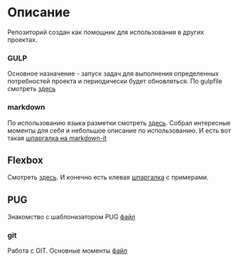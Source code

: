 # Описание
Репозиторий создан как помощник для использования в других проектах.

### GULP
Основное назначение - запуск задач для выполнения определенных потребностей проекта и периодически будет обновляться.
По gulpfile смотреть [здесь](gulp.md)

### markdown
По использованию языка разметки смотреть [здесь](index.md).
Собрал интересные моменты для себя и небольшое описание по использованию. И есть вот такая  [шпаргалка на markdown-it](https://markdown-it.github.io/)

## Flexbox

Смотреть [здесь](./flexbox/flex.md). И конечно есть клевая [шпаргалка](https://tpverstak.ru/flex-cheatsheet/) с примерами.

## PUG
Знакомство с шаблонизатором PUG
[файл](pug-tutorial.md)

### git
Работа с GIT. Основные моменты
[файл](git-tutorial.md)
